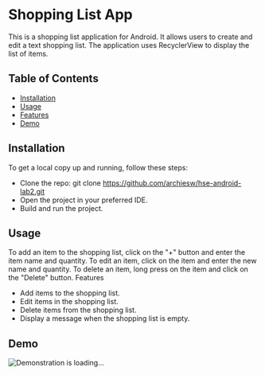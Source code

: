 # Shopping List App

This is a shopping list application for Android. It allows users to create and edit a text shopping list. The application uses RecyclerView to display the list of items.
## Table of Contents

 - [Installation](#installation)
 - [Usage](#usage)
 - [Features](#features)
 - [Demo](#demo)

## Installation

To get a local copy up and running, follow these steps:

 - Clone the repo: git clone https://github.com/archiesw/hse-android-lab2.git
 - Open the project in your preferred IDE.
 - Build and run the project.

## Usage


To add an item to the shopping list, click on the "+" button and enter the item name and quantity. To edit an item, click on the item and enter the new name and quantity. To delete an item, long press on the item and click on the "Delete" button.
Features

 - Add items to the shopping list.
 - Edit items in the shopping list.
 - Delete items from the shopping list.
 - Display a message when the shopping list is empty.

## Demo
![Demonstration is loading...](https://github.com/ArchieSW/hse-android-lab2/assets/47922037/6a9ffc7f-bf04-4d46-adc9-366f79168dc4)

